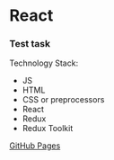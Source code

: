 # React

### Test task

Technology Stack:

- JS
- HTML
- CSS or preprocessors
- React
- Redux
- Redux Toolkit

[GitHub Pages](https://alexlep1n.github.io/react-infinite-synergy/)
